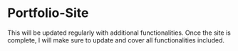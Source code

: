 # Portfolio-Site

This will be updated regularly with additional functionalities. Once the site is complete, I will
make sure to update and cover all functionalities included.
